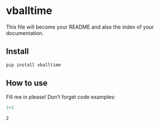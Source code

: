 vballtime
================

<!-- WARNING: THIS FILE WAS AUTOGENERATED! DO NOT EDIT! -->

This file will become your README and also the index of your
documentation.

## Install

``` sh
pip install vballtime
```

## How to use

Fill me in please! Don’t forget code examples:

``` python
1+1
```

    2
